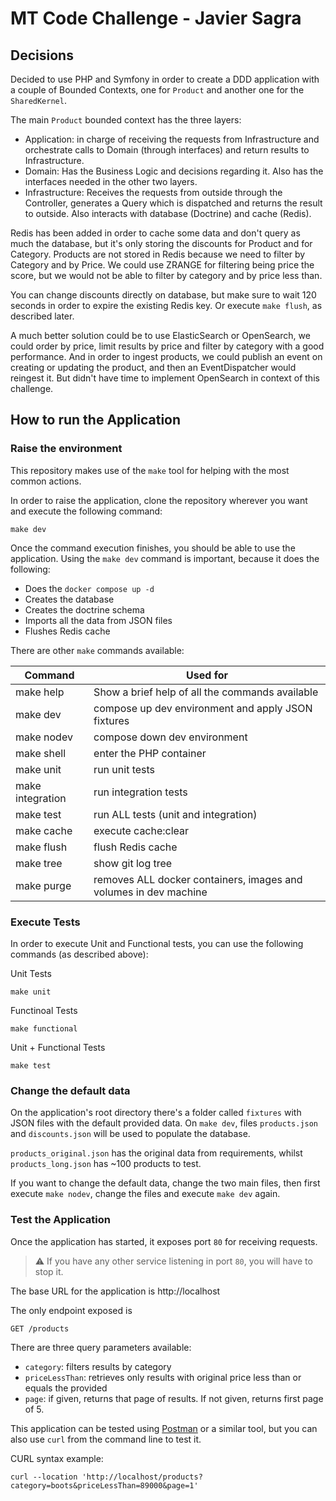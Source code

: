 # MT Code Challenge - Javier Sagra

## Decisions

Decided to use PHP and Symfony in order to create a DDD application with a couple of Bounded Contexts, one for `Product` and another one for the `SharedKernel`.

The main `Product` bounded context has the three layers:

- Application: in charge of receiving the requests from Infrastructure and orchestrate calls to Domain (through interfaces) and return results to Infrastructure.
- Domain: Has the Business Logic and decisions regarding it. Also has the interfaces needed in the other two layers.
- Infrastructure: Receives the requests from outside through the Controller, generates a Query which is dispatched and returns the result to outside. Also interacts with database (Doctrine) and cache (Redis).

Redis has been added in order to cache some data and don't query as much the database, but it's only storing the discounts for Product and for Category. Products are not stored in Redis because we need to filter by Category and by Price. We could use ZRANGE for filtering being price the score, but we would not be able to filter by category and by price less than.

You can change discounts directly on database, but make sure to wait 120 seconds in order to expire the existing Redis key. Or execute `make flush`, as described later.

A much better solution could be to use ElasticSearch or OpenSearch, we could order by price, limit results by price and filter by category with a good performance. And in order to ingest products, we could publish an event on creating or updating the product, and then an EventDispatcher would reingest it. But didn't have time to implement OpenSearch in context of this challenge.

## How to run the Application

### Raise the environment

This repository makes use of the `make` tool for helping with the most common actions.

In order to raise the application, clone the repository wherever you want and execute the following command:

```
make dev
```

Once the command execution finishes, you should be able to use the application. Using the `make dev` command is important, because it does the following:

- Does the `docker compose up -d`
- Creates the database
- Creates the doctrine schema
- Imports all the data from JSON files
- Flushes Redis cache

There are other `make` commands available:

| Command      | Used for |
| ----------- | ----------- |
| make help | Show a brief help of all the commands available |
| make dev | compose up dev environment and apply JSON fixtures |
| make nodev | compose down dev environment |
| make shell | enter the PHP container |
| make unit | run unit tests |
| make integration | run integration tests |
| make test | run ALL tests (unit and integration) |
| make cache | execute cache:clear |
| make flush | flush Redis cache |
| make tree | show git log tree |
| make purge | removes ALL docker containers, images and volumes in dev machine |

### Execute Tests

In order to execute Unit and Functional tests, you can use the following commands (as described above):

Unit Tests

```
make unit
```

Functinoal Tests

```
make functional
```

Unit + Functional Tests

```
make test
```

### Change the default data

On the application's root directory there's a folder called `fixtures` with JSON files with the default provided data. On `make dev`, files `products.json` and `discounts.json` will be used to populate the database.

`products_original.json` has the original data from requirements, whilst `products_long.json` has ~100 products to test.

If you want to change the default data, change the two main files, then first execute `make nodev`, change the files and execute `make dev` again.

### Test the Application

Once the application has started, it exposes port `80` for receiving requests.

> :warning: If you have any other service listening in port `80`, you will have to stop it.

The base URL for the application is http://localhost

The only endpoint exposed is 

```
GET /products
```

There are three query parameters available:

- `category`: filters results by category
- `priceLessThan`: retrieves only results with original price less than or equals the provided
- `page`: if given, returns that page of results. If not given, returns first page of 5.

This application can be tested using [Postman](https://www.postman.com/) or a similar tool, but you can also use `curl` from the command line to test it.

CURL syntax example:

```
curl --location 'http://localhost/products?category=boots&priceLessThan=89000&page=1'
```
